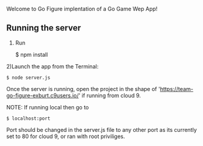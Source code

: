 Welcome to Go Figure implentation of a Go Game Wep App!


## Running the server


1) Run

    $ npm install 

2)Launch the app from the Terminal:

    $ node server.js

Once the server is running, open the project in the shape of 'https://team-go-figure-exburt.c9users.io/' if running from cloud 9.

NOTE: 
If running local then go to

    $ localhost:port

 Port should be changed in the server.js file to any other port as its currently set to 80 for cloud 9, or ran with root priviliges. 